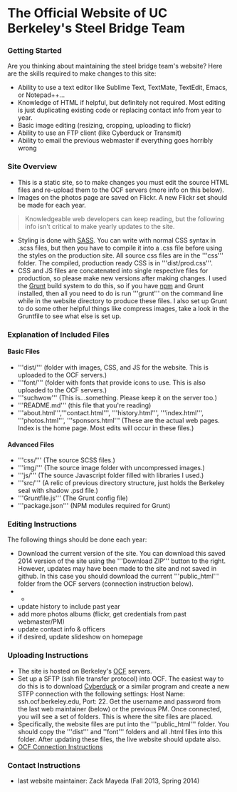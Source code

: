The Official Website of UC Berkeley's Steel Bridge Team
=================

### Getting Started
Are you thinking about maintaining the steel bridge team's website? Here are the skills required to make changes to this site:
- Ability to use a text editor like Sublime Text, TextMate, TextEdit, Emacs, or Notepad++...
- Knowledge of HTML if helpful, but definitely not required. Most editing is just duplicating existing code or replacing contact info from year to year.
- Basic image editing (resizing, cropping, uploading to flickr)
- Ability to use an FTP client (like Cyberduck or Transmit)
- Ability to email the previous webmaster if everything goes horribly wrong

### Site Overview
- This is a static site, so to make changes you must edit the source HTML files and re-upload them to the OCF servers (more info on this below).
- Images on the photos page are saved on Flickr. A new Flickr set should be made for each year.
> Knowledgeable web developers can keep reading, but the following info isn't critical to make yearly updates to the site.
- Styling is done with [SASS](http://sass-lang.com/). You can write with normal CSS syntax in .scss files, but then you have to compile it into a .css file before using the styles on the production site. All source css files are in the '''css''' folder. The compiled, production ready CSS is in '''dist/prod.css'''.
- CSS and JS files are concatenated into single respective files for production, so please make new versions after making changes. I used the [Grunt](http://gruntjs.com/) build system to do this, so if you have [npm](https://www.npmjs.org/) and Grunt installed, then all you need to do is run '''grunt''' on the command line while in the website directory to produce these files. I also set up Grunt to do some other helpful things like compress images, take a look in the Gruntfile to see what else is set up.

### Explanation of Included Files
#### Basic Files
- '''dist/''' (folder with images, CSS, and JS for the website. This is uploaded to the OCF servers.)
- '''font/''' (folder with fonts that provide icons to use. This is also uploaded to the OCF servers.)
- '''suchwow''' (This is...something. Please keep it on the server too.)
- '''README.md''' (this file that you're reading)
- '''about.html''','''contact.html''', '''history.html''', '''index.html''', '''photos.html''', '''sponsors.html''' (These are the actual web pages. Index is the home page. Most edits will occur in these files.)

#### Advanced Files
- '''css/''' (The source SCSS files.)
- '''img/''' (The source image folder with uncompressed images.)
- '''js/''' (The source Javascript folder filled with libraries I used.)
- '''src/''' (A relic of previous directory structure, just holds the Berkeley seal with shadow .psd file.)
- '''Gruntfile.js''' (The Grunt config file)
- '''package.json''' (NPM modules required for Grunt)

### Editing Instructions
The following things should be done each year:
- Download the current version of the site. You can download this saved 2014 version of the site using the '''Download ZIP''' button to the right. However, updates may have been made to the site and not saved in github. In this case you should download the current '''public_html''' folder from the OCF servers (connection instruction below).
- -
- update history to include past year
- add more photos albums (flickr, get credentials from past webmaster/PM)
- update contact info & officers
- if desired, update slideshow on homepage

### Uploading Instructions
- The site is hosted on Berkeley's [OCF](http://ocf.berkeley.edu) servers.
- Set up a SFTP (ssh file transfer protocol) into OCF. The easiest way to do this is to download [Cyberduck](http://cyberduck.io/) or a similar program and create a new STFP connection with the following settings: Host Name: ssh.ocf.berkeley.edu, Port: 22. Get the username and password from the last web maintainer (below) or the previous PM. Once connected, you will see a set of folders. This is where the site files are placed.
- Specifically, the website files are put into the '''public_html''' folder. You should copy the '''dist''' and ''font''' folders and all .html files into this folder. After updating these files, the live website should update also.
- [OCF Connection Instructions](http://wiki.ocf.berkeley.edu/services/shell/)

### Contact Instructions
- last website maintainer: Zack Mayeda (Fall 2013, Spring 2014)
